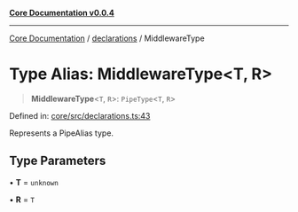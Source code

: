 [**Core Documentation v0.0.4**](../../README.md)

***

[Core Documentation](../../modules.md) / [declarations](../README.md) / MiddlewareType

# Type Alias: MiddlewareType\<T, R\>

> **MiddlewareType**\<`T`, `R`\>: `PipeType`\<`T`, `R`\>

Defined in: [core/src/declarations.ts:43](https://github.com/stonemjs/core/blob/e4675fc5d1a8e120fdb4d54e226a2496fdda3681/src/declarations.ts#L43)

Represents a PipeAlias type.

## Type Parameters

• **T** = `unknown`

• **R** = `T`
